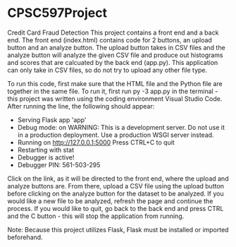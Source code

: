 # CPSC597Project
Credit Card Fraud Detection
This project contains a front end and a back end. The front end (index.html) contains code for 2 buttons, an upload button and an analyze button. The upload button takes in CSV files and the analyze button will analyze the given CSV file and produce out histograms and scores that are calcuated by the back end (app.py). This application can only take in CSV files, so do not try to upload any other file type. 

To run this code, first make sure that the HTML file and the Python file are together in the same file. To run it, first run py -3 app.py in the terminal - this project was written using the coding environment Visual Studio Code. After running the line, the following should appear: 

* Serving Flask app 'app'
 * Debug mode: on
WARNING: This is a development server. Do not use it in a production deployment. Use a production WSGI server instead.
 * Running on http://127.0.0.1:5000
Press CTRL+C to quit
 * Restarting with stat
 * Debugger is active!
 * Debugger PIN: 561-503-295

Click on the link, as it will be directed to the front end, where the upload and analyze buttons are. From there, upload a CSV file using the upload button before clicking on the analyze button for the dataset to be analyzed. If you would like a new file to be analyzed, refresh the page and continue the process. If you would like to quit, go back to the back end and press CTRL and the C button - this will stop the application from running. 

Note: Because this project utilizes Flask, Flask must be installed or imported beforehand. 
